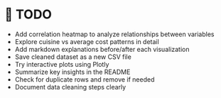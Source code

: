 # 📝 TODO

- Add correlation heatmap to analyze relationships between variables
- Explore cuisine vs average cost patterns in detail
- Add markdown explanations before/after each visualization
- Save cleaned dataset as a new CSV file
- Try interactive plots using Plotly
- Summarize key insights in the README
- Check for duplicate rows and remove if needed
- Document data cleaning steps clearly

